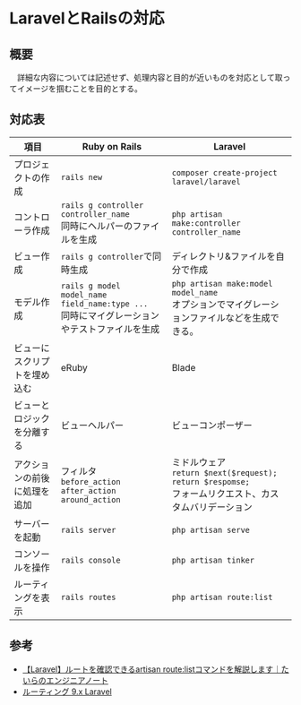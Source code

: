 # LaravelとRailsの対応
## 概要
　詳細な内容については記述せず、処理内容と目的が近いものを対応として取ってイメージを掴むことを目的とする。

## 対応表
|項目|Ruby on Rails|Laravel|
|-|-|-|
|プロジェクトの作成|`rails new`|`composer create-project laravel/laravel`|
|コントローラ作成|`rails g controller controller_name`<br>同時にヘルパーのファイルを生成|`php artisan make:controller controller_name`|
|ビュー作成|`rails g controller`で同時生成|ディレクトリ&ファイルを自分で作成|
|モデル作成|`rails g model model_name field_name:type ...`<br>同時にマイグレーションやテストファイルを生成|`php artisan make:model model_name`<br>オプションでマイグレーションファイルなどを生成できる。|
|ビューにスクリプトを埋め込む|eRuby|Blade|
|ビューとロジックを分離する|ビューヘルパー|ビューコンポーザー|
|アクションの前後に処理を追加|フィルタ<br>`before_action`<br>`after_action`<br>`around_action`|ミドルウェア<br>`return $next($request);`<br>`return $respomse;`<br>フォームリクエスト、カスタムバリデーション|
|サーバーを起動|`rails server`|`php artisan serve`|
|コンソールを操作|`rails console`|`php artisan tinker`|
|ルーティングを表示|`rails routes`|`php artisan route:list`|

## 参考
- [【Laravel】ルートを確認できるartisan route:listコマンドを解説します｜たいらのエンジニアノート](https://www.tairaengineer-note.com/laravel-artisan-route-list-command/)
- [ルーティング 9.x Laravel](https://readouble.com/laravel/9.x/ja/routing.html)

